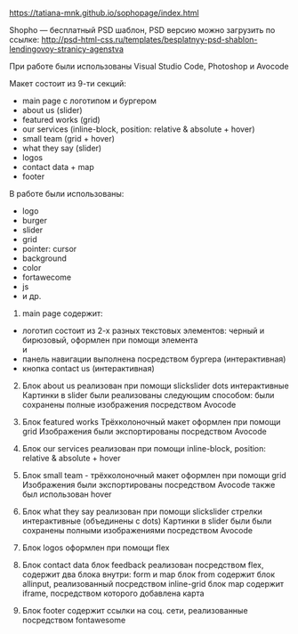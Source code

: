 https://tatiana-mnk.github.io/sophopage/index.html


Shopho — бесплатный PSD шаблон, PSD версию можно загрузить по ссылке: http://psd-html-css.ru/templates/besplatnyy-psd-shablon-lendingovoy-stranicy-agenstva

При работе были использованы Visual Studio Code, Photoshop и Avocode

Макет состоит из 9-ти секций:
- main page c логотипом и бургером
- about us (slider)
- featured works (grid)
- our services (inline-block, position: relative & absolute + hover)
- small team (grid + hover)
- what they say (slider)
- logos
- contact data + map
- footer

В работе были использованы: 
- logo
- burger
- slider
- grid
- pointer: cursor
- background
- color
- fortawecome
- js
- и др.


1. main page содержит:
- логотип состоит из 2-х разных текстовых элементов: черный и бирюзовый, оформлен при помощи элемента <div> и <span>
- панель навигации выполнена посредством бургера (интерактивная)
- кнопка contact us (интерактивная)

2. Блок about us реализован при помощи slickslider
dots интерактивные
Картинки в slider были реализованы следующим способом:
были сохранены полные изображения посредством Avocode

3. Блок featured works
Трёхколоночный макет оформлен при помощи grid
Изображения были экспортированы посредством Avocode

4. Блок our services реализован при помощи inline-block, position: relative & absolute + hover

5. Блок small team - трёхколоночный макет оформлен при помощи grid
Изображения были экспортированы посредством Avocode
также был использован hover

6. Блок what they say реализован при помощи slickslider
стрелки интерактивные (объединены с dots)
Картинки в slider были были сохранены полными изображениями посредством Avocode

7. Блок logos оформлен при помощи flex

8. Блок contact data 
блок feedback реализован посредством flex, содержит два блока внутри: form и map
блок from содержит блок allinput, реализованный посредством inline-grid
блок map содержит iframe, посредством которого добавлена карта

9. Блок footer
содержит ссылки на соц. сети, реализованные посредством fontawesome


